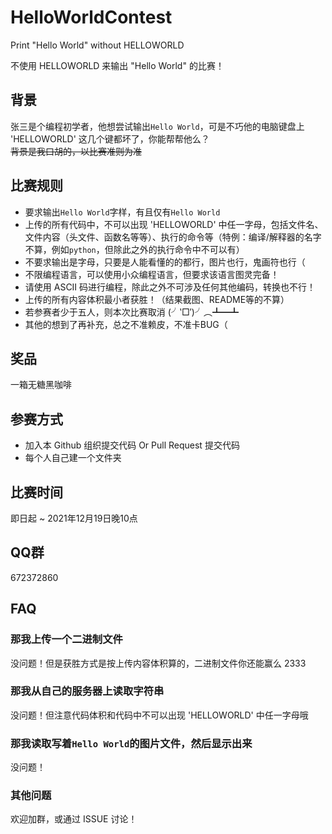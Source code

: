 # HelloWorldContest

Print "Hello World" without HELLOWORLD

不使用 HELLOWORLD 来输出 "Hello World" 的比赛！

## 背景

张三是个编程初学者，他想尝试输出`Hello World`，可是不巧他的电脑键盘上 'HELLOWORLD' 这几个键都坏了，你能帮帮他么？  
~~背景是我口胡的，以比赛准则为准~~

## 比赛规则

- 要求输出`Hello World`字样，有且仅有`Hello World`
- 上传的所有代码中，不可以出现 'HELLOWORLD' 中任一字母，包括文件名、文件内容（头文件、函数名等等）、执行的命令等（特例：编译/解释器的名字不算，例如`python`，但除此之外的执行命令中不可以有）
- 不要求输出是字母，只要是人能看懂的的都行，图片也行，鬼画符也行（
- 不限编程语言，可以使用小众编程语言，但要求该语言图灵完备！
- 请使用 ASCII 码进行编程，除此之外不可涉及任何其他编码，转换也不行！
- 上传的所有内容体积最小者获胜！（结果截图、README等的不算）
- 若参赛者少于五人，则本次比赛取消 (╯‵□′)╯︵┻━┻
- 其他的想到了再补充，总之不准赖皮，不准卡BUG（

## 奖品

一箱无糖黑咖啡

## 参赛方式

- 加入本 Github 组织提交代码 Or Pull Request 提交代码
- 每个人自己建一个文件夹

## 比赛时间

即日起 ~ 2021年12月19日晚10点

## QQ群

672372860

## FAQ

### 那我上传一个二进制文件

没问题！但是获胜方式是按上传内容体积算的，二进制文件你还能赢么 2333

### 那我从自己的服务器上读取字符串

没问题！但注意代码体积和代码中不可以出现 'HELLOWORLD' 中任一字母哦

### 那我读取写着`Hello World`的图片文件，然后显示出来

没问题！

### 其他问题

欢迎加群，或通过 ISSUE 讨论！
